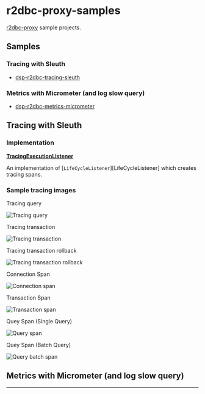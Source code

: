 # r2dbc-proxy-samples

[r2dbc-proxy][r2dbc-proxy] sample projects.

## Samples

### Tracing with Sleuth

* [dsp-r2dbc-tracing-sleuth](./dsp-r2dbc-tracing-sleuth)

### Metrics with Micrometer (and log slow query)

* [dsp-r2dbc-metrics-micrometer](./dsp-r2dbc-metrics-micrometer)


## Tracing with Sleuth

### Implementation

**[TracingExecutionListener](./src/main/java/net/ttddyy/TracingExecutionListener.java)**

An implementation of [`LifeCycleListener`][LifeCycleListener] which creates tracing spans.


### Sample tracing images

Tracing query

![Tracing query](images/tracing-query.png)

Tracing transaction

![Tracing transaction](images/tracing-transaction.png)

Tracing transaction rollback

![Tracing transaction rollback](images/tracing-rollback.png)

Connection Span

![Connection span](images/span-connection.png)

Transaction Span

![Transaction span](images/span-transaction.png)

Quey Span (Single Query)

![Query span](images/span-query.png)

Quey Span (Batch Query)

![Query batch span](images/span-batch-query.png)



## Metrics with Micrometer (and log slow query)

----

[r2dbc-proxy]: https://github.com/r2dbc/r2dbc-proxy